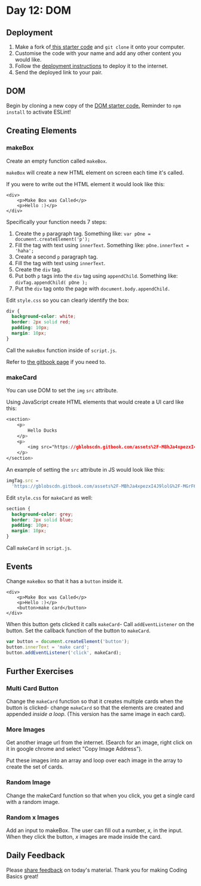 # Day 12: DOM

## Deployment

1. Make a fork of[ this starter code](https://github.com/rocketacademy/basics-deployment) and `git clone` it onto your computer.
2. Customise the code with your name and add any other content you would like.
3. Follow the [deployment instructions](../12-next-steps/12.3-deployment.md) to deploy it to the internet.
4. Send the deployed link to your pair.

## DOM

Begin by cloning a new copy of the [DOM starter code.](https://github.com/rocketacademy/basics-next-steps-dom) Reminder to `npm install` to activate ESLint!‌

## Creating Elements

### makeBox

Create an empty function called `makeBox`.

`makeBox` will create a new HTML element on screen each time it's called.

If you were to write out the HTML element it would look like this:

```markup
<div>
    <p>Make Box was Called</p>
    <p>Hello :)</p>
</div>
```

Specifically your function needs 7 steps:

1. Create the `p` paragraph tag. Something like: `var pOne = document.createElement('p');`
2. Fill the tag with text using `innerText`. Something like: `pOne.innerText = 'haha';`
3. Create a second `p` paragraph tag.
4. Fill the tag with text using `innerText`.
5. Create the `div` tag.
6. Put both `p` tags into the `div` tag using `appendChild`. Something like: `divTag.appendChild( pOne );`
7. Put the `div` tag onto the page with `document.body.appendChild.`

Edit `style.css` so you can clearly identify the box:

```css
div {
  background-color: white;
  border: 2px solid red;
  padding: 10px;
  margin: 10px;
}
```

Call the `makeBox` function inside of `script.js`.

Refer to [the gitbook page](../12-next-steps/12.1-browser-applications-with-dom.md) if you need to.

### makeCard

You can use DOM to set the `img` `src` attribute.

Using JavaScript create HTML elements that would create a UI card like this:

```css
<section>
    <p>
        Hello Ducks
    </p>
    <p>
        <img src="https://gblobscdn.gitbook.com/assets%2F-MBhJa4xpezxI4J9lolG%2F-MGrF6rE0CBWVzznQayq%2F-MGrGfwNRi1D6aKWmg4G%2Fducks2.jpeg?alt=media&token=9dff244b-10e8-4fab-ab68-715e09998ff3"/>
    </p>
</section>
```

An example of setting the `src` attribute in JS would look like this:

```javascript
imgTag.src =
  'https://gblobscdn.gitbook.com/assets%2F-MBhJa4xpezxI4J9lolG%2F-MGrF6rE0CBWVzznQayq%2F-MGrGfwNRi1D6aKWmg4G%2Fducks2.jpeg?alt=media&token=9dff244b-10e8-4fab-ab68-715e09998ff3';
```

Edit `style.css` for `makeCard` as well:

```css
section {
  background-color: grey;
  border: 2px solid blue;
  padding: 10px;
  margin: 10px;
}
```

Call `makeCard` in `script.js`.

## Events

Change `makeBox` so that it has a `button` inside it.

```markup
<div>
    <p>Make Box was Called</p>
    <p>Hello :)</p>
    <button>make card</button>
</div>
```

When this button gets clicked it calls `makeCard`- Call `addEventListener` on the button. Set the callback function of the button to `makeCard`.

```javascript
var button = document.createElement('button');
button.innerText = 'make card';
button.addEventListener('click', makeCard);
```

## Further Exercises

### Multi Card Button

Change the `makeCard` function so that it creates multiple cards when the button is clicked- change `makeCard` so that the elements are created and appended _inside a loop_. \(This version has the same image in each card\).

### More Images

Get another image url from the internet. \(Search for an image, right click on it in google chrome and select "Copy Image Address"\).

Put these images into an array and loop over each image in the array to create the set of cards.

### Random Image

Change the makeCard function so that when you click, you get a single card with a random image.

### Random x Images

Add an input to makeBox. The user can fill out a number, _x,_ in the input. When they click the button, _x_ images are made inside the card.

## Daily Feedback

Please [share feedback](https://forms.gle/gMd9ubfvX1x2GnHCA) on today's material. Thank you for making Coding Basics great!


